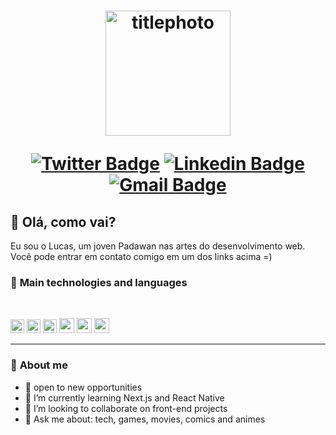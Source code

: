 <h1 align="center">
    <img  alt="titlephoto" title="titlephoto" src=https://www.linkites.com/wp-content/uploads/2019/04/React-graphic.png width="200"/>

[![Twitter Badge](https://img.shields.io/badge/-@dlucascampelo-6633cc?style=flat-square&labelColor=6633cc&logo=twitter&logoColor=white&link=https://twitter.com/dlucascampelo)](https://twitter.com/dlucascampelo)
[![Linkedin Badge](https://img.shields.io/badge/-Lucas%20Campelo-6633cc?style=flat-square&logo=Linkedin&logoColor=&link=https://https://www.linkedin.com/in/lucas-campelo-858562186/)](https://www.linkedin.com/in/lucas-campelo-858562186/)
[![Gmail Badge](https://img.shields.io/badge/-dvlucascampelo@gmail.com-6633cc?style=flat-square&logo=Gmail&logoColor=white&link=mailto:diego.schell.f@gmail.com)](mailto:dvlucascampelo@gmail.com)

</h1>

## 📝 **Olá, como vai?**

Eu sou o Lucas, um joven Padawan nas artes do desenvolvimento web. Você pode entrar em contato comigo em um dos links acima =)

### 🚀 **Main technologies and languages**

<br>

[<img height="22" src="https://img.shields.io/badge/JavaScript-F7DF1E?style=for-the-badge&logo=javascript&logoColor=black">](https://www.javascript.com/)
[<img height="22" src="https://img.shields.io/badge/TypeScript-007ACC?style=for-the-badge&logo=typescript&logoColor=white">](https://www.typescriptlang.org/)
[<img height="22" src="https://img.shields.io/badge/Node.js-43853D?style=for-the-badge&logo=node.js&logoColor=white">](https://nodejs.org/en/)
[<img height="24" src="https://img.shields.io/badge/React-20232A?style=for-the-badge&logo=react&logoColor=61DAFB">](https://reactjs.org)
[<img height="24" src="https://img.shields.io/badge/React_Native-20232A?style=for-the-badge&logo=react&logoColor=61DAFB">](https://reactnative.dev/)
[<img height="24" src="https://img.shields.io/badge/next.js-000000?style=for-the-badge&logo=next.js&logoColor=white">](https://nextjs.org/)

---

### 💬 **About me**

- 🔭 open to new opportunities
- 🌱 I’m currently learning Next.js and React Native
- 👯 I’m looking to collaborate on front-end projects
- 💬 Ask me about: tech, games, movies, comics and animes
